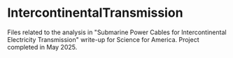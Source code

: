 # IntercontinentalTransmission
Files related to the analysis in "Submarine Power Cables for Intercontinental Electricity Transmission" write-up for Science for America. Project completed in May 2025.
